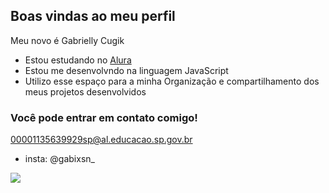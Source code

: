 ## Boas vindas ao meu perfil

Meu novo é Gabrielly Cugik 

- Estou estudando no [Alura](https://www.alura.com.br)
- Estou me desenvolvndo na linguagem JavaScript
- Utilizo esse espaço para a minha Organização e compartilhamento dos meus projetos desenvolvidos

### Você pode entrar em contato comigo!

  00001135639929sp@al.educacao.sp.gov.br
  
 - insta: @gabixsn_

![](  https://media1.tenor.com/m/SCa_NReG5iEAAAAC/thumbs-up-baby.gif)
